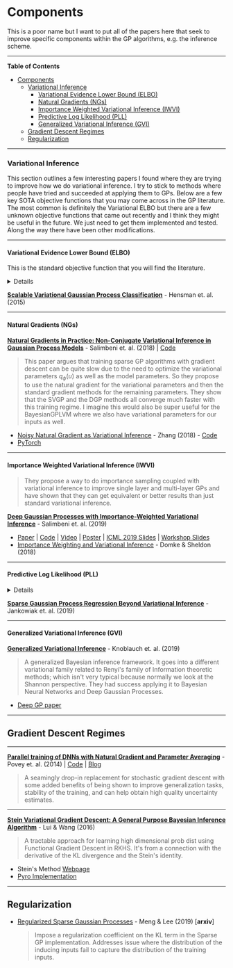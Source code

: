 # Components



This is a poor name but I want to put all of the papers here that seek to improve specific components within the GP algorithms, e.g. the inference scheme.

---
**Table of Contents**

- [Components](#components)
    - [Variational Inference](#variational-inference)
      - [Variational Evidence Lower Bound (ELBO)](#variational-evidence-lower-bound-elbo)
      - [Natural Gradients (NGs)](#natural-gradients-ngs)
      - [Importance Weighted Variational Inference (IWVI)](#importance-weighted-variational-inference-iwvi)
      - [Predictive Log Likelihood (PLL)](#predictive-log-likelihood-pll)
      - [Generalized Variational Inference (GVI)](#generalized-variational-inference-gvi)
  - [Gradient Descent Regimes](#gradient-descent-regimes)
  - [Regularization](#regularization)

---
### Variational Inference 

This section outlines a few interesting papers I found where they are trying to improve how we do variational inference. I try to stick to methods where people have tried and succeeded at applying them to GPs. Below are a few key SOTA objective functions that you may come across in the GP literature.  The most common is definitely the Variational ELBO but there are a few unknown objective functions that came out recently and I think they might be useful in the future. We just need to get them implemented and tested. Along the way there have been other modifications.

---
#### Variational Evidence Lower Bound (ELBO)

This is the standard objective function that you will find the literature.

<details>

$$
\mathcal{L}_{ELBO} = \sum_{i=1}^{N} \mathbb{E}_{q(\mathbf{u})}
\left[ \mathbb{E}_{f(f|\mathbf{u})} 
\left[ \log p(y_i | f_i) \right] \right] - \beta 
D_{KL}\left[ q(\mathbf{u} || p(\mathbf{u})) \right]
$$

where:
* $N$ - number of data points 
* $p(\mathbf{u})$ - prior distribution for the inducing function values
* $q(\mathbf{u})$ - variational distribution for the inducing function values
* $\beta$ - free parameter for the $D_{KL}$ regularization penalization

</details>

**[Scalable Variational Gaussian Process Classification](https://arxiv.org/abs/1411.2005)** - Hensman et. al. (2015)

---
#### Natural Gradients (NGs)

**[Natural Gradients in Practice: Non-Conjugate Variational Inference in Gaussian Process Models](https://arxiv.org/abs/1803.09151)** - Salimbeni et. al. (2018) | [Code](https://github.com/GPflow/GPflow/blob/develop/gpflow/training/natgrad_optimizer.py)

> This paper argues that training sparse GP algorithms with gradient descent can be quite slow due to the need to optimize the variational parameters $q_\phi(u)$ as well as the model parameters. So they propose to use the natural gradient for the variational parameters and then the standard gradient methods for the remaining parameters. They show that the SVGP and the DGP methods all converge much faster with this training regime. I imagine this would also be super useful for the BayesianGPLVM where we also have variational parameters for our inputs as well.
* [Noisy Natural Gradient as Variational Inference](https://arxiv.org/abs/1712.02390) - Zhang (2018) - [Code](https://github.com/wlwkgus/NoisyNaturalGradient)
* [PyTorch](https://github.com/wiseodd/natural-gradients/tree/master/pytorch)

---
#### Importance Weighted Variational Inference (IWVI)

> They propose a way to do importance sampling coupled with variational inference to improve single layer and multi-layer GPs and have shown that they can get equivalent or better results than just standard variational inference.

**[Deep Gaussian Processes with Importance-Weighted Variational Inference](https://github.com/hughsalimbeni/DGPs_with_IWVI)** - Salimbeni et. al. (2019)
* [Paper](https://arxiv.org/abs/1905.05435) | [Code](https://github.com/hughsalimbeni/DGPs_with_IWVI) | [Video](https://slideslive.com/38917895/gaussian-processes) | [Poster](https://twitter.com/HSalimbeni/status/1137856997930483712/photo/1)  | [ICML 2019 Slides](https://icml.cc/media/Slides/icml/2019/101(12-11-00)-12-12-05-4880-deep_gaussian_p.pdf) | [Workshop Slides](http://tugaut.perso.math.cnrs.fr/pdf/workshop02/salimbeni.pdf) 
* [Importance Weighting and Variational Inference](https://papers.nips.cc/paper/7699-importance-weighting-and-variational-inference) - Domke & Sheldon (2018) 

---
#### Predictive Log Likelihood (PLL)

<details>

$$
\begin{aligned}
\mathcal{L}_{PLL} &= \mathbb{E}_{p_{data}(\mathbf{y}, \mathbf{x})}
\left[ \log p(\mathbf{y|x})\right] - \beta 
D_{KL}\left[ q(\mathbf{u}|| p(\mathbf{u})\right] \\
&\approx  \sum_{i=1}^{N} \log \mathbb{E}_{q(\mathbf{u})}
\left[ \int p(y_i |f_i) p(f_i | \mathbf{u})df_i \right] - \beta 
D_{KL}\left[ q(\mathbf{u}) || p(\mathbf{u}) \right]
\end{aligned}
$$

where:
* $N$ - number of data points 
* $p(\mathbf{u})$ - prior distribution for the inducing function values
* $q(\mathbf{u})$ - variational distribution for the inducing function values

</details>



**[Sparse Gaussian Process Regression Beyond Variational Inference](https://arxiv.org/abs/1910.07123)** - Jankowiak et. al. (2019)


---
#### Generalized Variational Inference (GVI)


**[Generalized Variational Inference](https://paperswithcode.com/paper/generalized-variational-inference)** - Knoblauch et. al. (2019)
> A generalized Bayesian inference framework. It goes into a different variational family related to Renyi's family of Information theoretic methods; which isn't very typical because normally we look at the Shannon perspective. They had success applying it to Bayesian Neural Networks and Deep Gaussian Processes.
  * [Deep GP paper](https://arxiv.org/abs/1904.02303)

---
## Gradient Descent Regimes


---
**[Parallel training of DNNs with Natural Gradient and Parameter Averaging](https://arxiv.org/abs/1410.7455)** - Povey et. al. (2014) | [Code](https://github.com/YiwenShaoStephen/NGD-SGD) | [Blog](https://pytorch.org/blog/stochastic-weight-averaging-in-pytorch/)
> A seamingly drop-in replacement for stochastic gradient descent with some added benefits of being shown to improve generalization tasks, stability of the training, and can help obtain high quality uncertainty estimates.


---
**[Stein Variational Gradient Descent: A General Purpose Bayesian Inference Algorithm](https://paperswithcode.com/paper/stein-variational-gradient-descent-a-general)** - Lui & Wang (2016)
> A tractable approach for learning high dimensional prob dist using Functional Gradient Descent in RKHS. It's from a connection with the derivative of the KL divergence and the Stein's identity.
* Stein's Method [Webpage](https://sites.google.com/site/steinsmethod/home)
* [Pyro Implementation](http://docs.pyro.ai/en/stable/inference_algos.html#module-pyro.infer.svgd)




---
## Regularization

* [Regularized Sparse Gaussian Processes](https://paperswithcode.com/paper/regularized-sparse-gaussian-processes) - Meng & Lee (2019) [**arxiv**]
  > Impose a regularization coefficient on the KL term in the Sparse GP implementation. Addresses issue where the distribution of the inducing inputs fail to capture the distribution of the training inputs.







